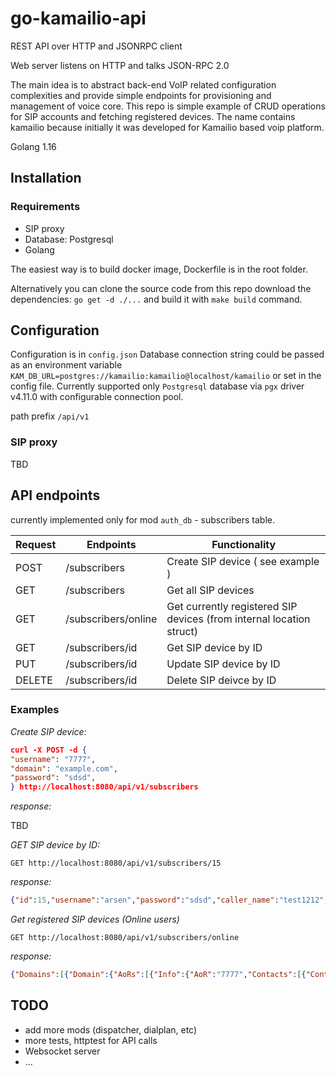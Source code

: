 # go-kamailio-api

REST API over HTTP and JSONRPC client

Web server listens on HTTP and talks JSON-RPC 2.0

The main idea is to abstract back-end VoIP related configuration complexities and provide simple endpoints for provisioning and management of voice core. This repo is simple example of CRUD operations for SIP accounts  and fetching registered devices.
The name contains kamailio because initially it was developed for Kamailio based voip platform.

Golang 1.16

## Installation

### Requirements

* SIP proxy
* Database: Postgresql
* Golang

The easiest way is to build docker image, Dockerfile is in the root folder.

Alternatively you can clone the source code from this repo download the dependencies: `go get -d ./...` and build it with `make build` command.

## Configuration

Configuration is in `config.json`
Database connection string could be passed as an environment variable `KAM_DB_URL=postgres://kamailio:kamailio@localhost/kamailio` or set in the config file.
Currently supported only `Postgresql` database via `pgx` driver v4.11.0 with configurable connection pool.

path prefix `/api/v1`

### SIP proxy

TBD

## API endpoints

currently implemented only for mod `auth_db` - subscribers table.

Request | Endpoints           | Functionality
--------|---------------------|--------------------------------
POST    | /subscribers        | Create SIP device ( see example )
GET     | /subscribers        | Get all SIP devices
GET     | /subscribers/online | Get currently registered SIP devices (from internal location struct)
GET     | /subscribers/id     | Get SIP device by ID
PUT     | /subscribers/id     | Update SIP device by ID
DELETE  | /subscribers/id     | Delete SIP deivce by ID

### Examples

*Create SIP device:*

```json
curl -X POST -d {
"username": "7777",
"domain": "example.com",
"password": "sdsd",
} http://localhost:8080/api/v1/subscribers

```

*response:*

TBD

*GET SIP device by ID:*

`GET http://localhost:8080/api/v1/subscribers/15`

*response:*

```json
{"id":15,"username":"arsen","password":"sdsd","caller_name":"test1212","caller_number":"1212","active":true,"enable_push":true,"account_id":2,"agreement_id":2,"sip_profile_id":1,"allow_local_calls":false,"incoming_pricelist_id":2}
```

*Get registered SIP devices (Online users)*

`GET http://localhost:8080/api/v1/subscribers/online`

*response:*

```json
{"Domains":[{"Domain":{"AoRs":[{"Info":{"AoR":"7777","Contacts":[{"Contact":{"Address":"sip:7777@172.16.238.20:5060;ob;alias=172.16.238.20~5060~1","CFlags":4,"CSeq":55297,"Call-ID":"JWHwQwRDg38KCD88kZesPN810eTg973l","Expires":84,"Flags":1,"Instance":"[not set]","KA-Roundtrip":0,"Keepalive":1,"Last-Keepalive":1614616555,"Last-Modified":1614616555,"Methods":8159,"Path":"[not set]","Q":-1,"Received":"[not set]","Reg-Id":0,"Ruid":"uloc-603d17af-27-1","Server-Id":0,"Socket":"udp:172.16.238.14:5060","State":"CS_NEW","Tcpconn-Id":-1,"User-Agent":"PJSUA v2.9 Linux-5.9.198.212/x86_64"}}],"HashID":836344572}}],"Domain":"kamailio_location","Size":1024,"Stats":{"Max-Slots":1,"Records":1}}}]}
```

## TODO

* add more mods (dispatcher, dialplan, etc)
* more tests, httptest for API calls
* Websocket server
* ...
